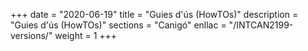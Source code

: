 +++
date        = "2020-06-19"
title       = "Guies d'ús (HowTOs)"
description = "Guies d'ús (HowTOs)"
sections    = "Canigó"
enllac		= "/INTCAN2199-versions/"
weight		= 1
+++
